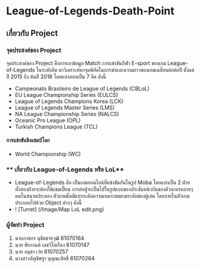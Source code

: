 # **League-of-Legends-Death-Point**
## เกี่ยวกับ Project 
### จุดประสงค์ของ Project
 จุดประสงค์ของ Project คือการเอาข้อมูล Match การแข่งขันกีฬา E-sport  ของเกม League-of-Legends ในระดับลีค มาวิเคราะห์หาจุดพิกัดในการฆ่าและความยาวของเกมเฉลี่ยนต่อต่อปี ตั้งแต่ปี 2015 ถึง ต้นปี 2018 โดยแบ่งออกเป็น 7 ลีค ดังนี้
 - Campeonato Brasileiro de League of Legends (CBLoL)
 - EU League Championship Series (EULCS)
 - League of Legends Champions Korea (LCK)
 - League of Legends Master Series (LMS)
 - NA League Championship Series (NALCS)
 - Oceanic Pro League (OPL)
 - Turkish Champions League (TCL)
#### **การแข่งขันชิงแชมป์โลก**
 - World Championship (WC)
### ** เกี่ยวกับ League-of-Legends หรือ LoL**
 - League-of-Legends คือ เป็นเกมออนไลน์ที่แข่งขันกันในรูป Moba โดยแบ่งเป็น 2 ฝ่าย ทั้งสองฝ่ายจะต้องใช้แชมเปี้ยน การต่อสู้จะเป็นไปในรูปแบบของประชันหน้ากันของตัวละครหลายๆคนในสนามประลอง ตัวเกมนั้นมีแบ่งระดับความเหมาะสมตามระดับของผู้เล่น โดยภายในตัวเกมประกอบไปด้วย Object ต่างๆ ดังนี้
  - ! [Turret] (/Image/Map LoL edit.png)
 
### ผู้จัดทำ Project
 1. นายภาสกร นุชิตขจรวุฒิ 61070164
 2. นาย พีรกานต์ เดชวิไลเรือง 61070147
 3. นาย อนุชา เว่ย 61070257
 4. นางสาวอัญชิษฐา บุญณะสิทธิ์ 61070264
